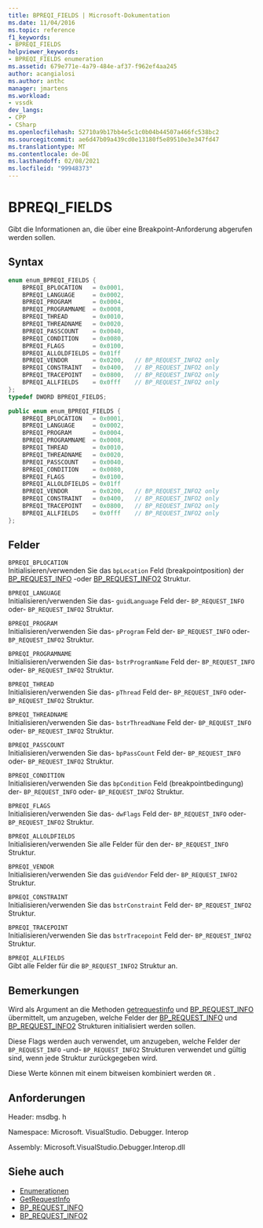 ```yaml
---
title: BPREQI_FIELDS | Microsoft-Dokumentation
ms.date: 11/04/2016
ms.topic: reference
f1_keywords:
- BPREQI_FIELDS
helpviewer_keywords:
- BPREQI_FIELDS enumeration
ms.assetid: 679e771e-4a79-484e-af37-f962ef4aa245
author: acangialosi
ms.author: anthc
manager: jmartens
ms.workload:
- vssdk
dev_langs:
- CPP
- CSharp
ms.openlocfilehash: 52710a9b17bb4e5c1c0b04b44507a466fc538bc2
ms.sourcegitcommit: ae6d47b09a439cd0e13180f5e89510e3e347fd47
ms.translationtype: MT
ms.contentlocale: de-DE
ms.lasthandoff: 02/08/2021
ms.locfileid: "99948373"
---
```

# <a name="bpreqi_fields"></a>BPREQI_FIELDS
Gibt die Informationen an, die über eine Breakpoint-Anforderung abgerufen werden sollen.

## <a name="syntax"></a>Syntax

```cpp
enum enum_BPREQI_FIELDS {
    BPREQI_BPLOCATION   = 0x0001,
    BPREQI_LANGUAGE     = 0x0002,
    BPREQI_PROGRAM      = 0x0004,
    BPREQI_PROGRAMNAME  = 0x0008,
    BPREQI_THREAD       = 0x0010,
    BPREQI_THREADNAME   = 0x0020,
    BPREQI_PASSCOUNT    = 0x0040,
    BPREQI_CONDITION    = 0x0080,
    BPREQI_FLAGS        = 0x0100,
    BPREQI_ALLOLDFIELDS = 0x01ff
    BPREQI_VENDOR       = 0x0200,   // BP_REQUEST_INFO2 only
    BPREQI_CONSTRAINT   = 0x0400,   // BP_REQUEST_INFO2 only
    BPREQI_TRACEPOINT   = 0x0800,   // BP_REQUEST_INFO2 only
    BPREQI_ALLFIELDS    = 0x0fff    // BP_REQUEST_INFO2 only
};
typedef DWORD BPREQI_FIELDS;
```

```csharp
public enum enum_BPREQI_FIELDS {
    BPREQI_BPLOCATION   = 0x0001,
    BPREQI_LANGUAGE     = 0x0002,
    BPREQI_PROGRAM      = 0x0004,
    BPREQI_PROGRAMNAME  = 0x0008,
    BPREQI_THREAD       = 0x0010,
    BPREQI_THREADNAME   = 0x0020,
    BPREQI_PASSCOUNT    = 0x0040,
    BPREQI_CONDITION    = 0x0080,
    BPREQI_FLAGS        = 0x0100,
    BPREQI_ALLOLDFIELDS = 0x01ff
    BPREQI_VENDOR       = 0x0200,   // BP_REQUEST_INFO2 only
    BPREQI_CONSTRAINT   = 0x0400,   // BP_REQUEST_INFO2 only
    BPREQI_TRACEPOINT   = 0x0800,   // BP_REQUEST_INFO2 only
    BPREQI_ALLFIELDS    = 0x0fff    // BP_REQUEST_INFO2 only
};
```

## <a name="fields"></a>Felder
`BPREQI_BPLOCATION`\
Initialisieren/verwenden Sie das `bpLocation` Feld (breakpointposition) der [BP_REQUEST_INFO](../../../extensibility/debugger/reference/bp-request-info.md) -oder [BP_REQUEST_INFO2](../../../extensibility/debugger/reference/bp-request-info2.md) Struktur.

`BPREQI_LANGUAGE`\
Initialisieren/verwenden Sie das- `guidLanguage` Feld der- `BP_REQUEST_INFO` oder- `BP_REQUEST_INFO2` Struktur.

`BPREQI_PROGRAM`\
Initialisieren/verwenden Sie das- `pProgram` Feld der- `BP_REQUEST_INFO` oder- `BP_REQUEST_INFO2` Struktur.

`BPREQI_PROGRAMNAME`\
Initialisieren/verwenden Sie das- `bstrProgramName` Feld der- `BP_REQUEST_INFO` oder- `BP_REQUEST_INFO2` Struktur.

`BPREQI_THREAD`\
Initialisieren/verwenden Sie das- `pThread` Feld der- `BP_REQUEST_INFO` oder- `BP_REQUEST_INFO2` Struktur.

`BPREQI_THREADNAME`\
Initialisieren/verwenden Sie das- `bstrThreadName` Feld der- `BP_REQUEST_INFO` oder- `BP_REQUEST_INFO2` Struktur.

`BPREQI_PASSCOUNT`\
Initialisieren/verwenden Sie das- `bpPassCount` Feld der- `BP_REQUEST_INFO` oder- `BP_REQUEST_INFO2` Struktur.

`BPREQI_CONDITION`\
Initialisieren/verwenden Sie das `bpCondition` Feld (breakpointbedingung) der- `BP_REQUEST_INFO` oder- `BP_REQUEST_INFO2` Struktur.

`BPREQI_FLAGS`\
Initialisieren/verwenden Sie das- `dwFlags` Feld der- `BP_REQUEST_INFO` oder- `BP_REQUEST_INFO2` Struktur.

`BPREQI_ALLOLDFIELDS`\
Initialisieren/verwenden Sie alle Felder für den der- `BP_REQUEST_INFO` Struktur.

`BPREQI_VENDOR`\
Initialisieren/verwenden Sie das `guidVendor` Feld der- `BP_REQUEST_INFO2` Struktur.

`BPREQI_CONSTRAINT`\
Initialisieren/verwenden Sie das `bstrConstraint` Feld der- `BP_REQUEST_INFO2` Struktur.

`BPREQI_TRACEPOINT`\
Initialisieren/verwenden Sie das `bstrTracepoint` Feld der- `BP_REQUEST_INFO2` Struktur.

`BPREQI_ALLFIELDS`\
Gibt alle Felder für die `BP_REQUEST_INFO2` Struktur an.

## <a name="remarks"></a>Bemerkungen
Wird als Argument an die Methoden [getrequestinfo](../../../extensibility/debugger/reference/idebugbreakpointrequest2-getrequestinfo.md) und [BP_REQUEST_INFO](../../../extensibility/debugger/reference/bp-request-info.md) übermittelt, um anzugeben, welche Felder der [BP_REQUEST_INFO](../../../extensibility/debugger/reference/bp-request-info.md) und [BP_REQUEST_INFO2](../../../extensibility/debugger/reference/bp-request-info2.md) Strukturen initialisiert werden sollen.

Diese Flags werden auch verwendet, um anzugeben, welche Felder der `BP_REQUEST_INFO` -und- `BP_REQUEST_INFO2` Strukturen verwendet und gültig sind, wenn jede Struktur zurückgegeben wird.

Diese Werte können mit einem bitweisen kombiniert werden `OR` .

## <a name="requirements"></a>Anforderungen
Header: msdbg. h

Namespace: Microsoft. VisualStudio. Debugger. Interop

Assembly: Microsoft.VisualStudio.Debugger.Interop.dll

## <a name="see-also"></a>Siehe auch
- [Enumerationen](../../../extensibility/debugger/reference/enumerations-visual-studio-debugging.md)
- [GetRequestInfo](../../../extensibility/debugger/reference/idebugbreakpointrequest2-getrequestinfo.md)
- [BP_REQUEST_INFO](../../../extensibility/debugger/reference/bp-request-info.md)
- [BP_REQUEST_INFO2](../../../extensibility/debugger/reference/bp-request-info2.md)
